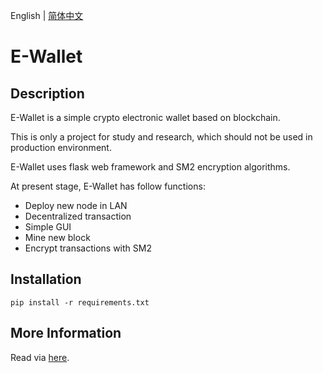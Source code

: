 English | [简体中文](README.zh-CN.md)
# E-Wallet
## Description
E-Wallet is a simple crypto electronic wallet based on blockchain.

This is only a project for study and research, which should not be used in production environment.

E-Wallet uses flask web framework and SM2 encryption algorithms.

At present stage, E-Wallet has follow functions:
- Deploy new node in LAN
- Decentralized transaction
- Simple GUI
- Mine new block
- Encrypt transactions with SM2

## Installation
```shell
pip install -r requirements.txt
```

## More Information
Read via [here](https://1drv.ms/w/s!AouY4vmTrbY6g6FUFl85X5njCTTqMQ?e=1WIkpB).